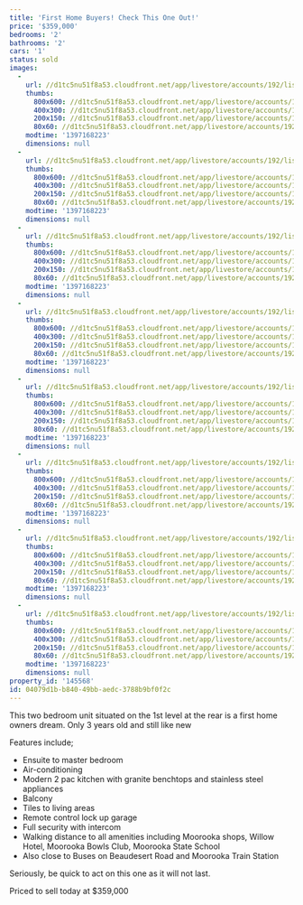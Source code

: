 ```yaml
---
title: 'First Home Buyers! Check This One Out!'
price: '$359,000'
bedrooms: '2'
bathrooms: '2'
cars: '1'
status: sold
images:
  -
    url: //d1tc5nu51f8a53.cloudfront.net/app/livestore/accounts/192/listings/98007/images/105651424-1_5327850245_20140411041109.jpg
    thumbs:
      800x600: //d1tc5nu51f8a53.cloudfront.net/app/livestore/accounts/192/listings/98007/images/105651424-1_5327850245_20140411041109_800x600.jpg
      400x300: //d1tc5nu51f8a53.cloudfront.net/app/livestore/accounts/192/listings/98007/images/105651424-1_5327850245_20140411041109_400x300.jpg
      200x150: //d1tc5nu51f8a53.cloudfront.net/app/livestore/accounts/192/listings/98007/images/105651424-1_5327850245_20140411041109_200x150.jpg
      80x60: //d1tc5nu51f8a53.cloudfront.net/app/livestore/accounts/192/listings/98007/images/105651424-1_5327850245_20140411041109_80x60.jpg
    modtime: '1397168223'
    dimensions: null
  -
    url: //d1tc5nu51f8a53.cloudfront.net/app/livestore/accounts/192/listings/98007/images/105651424-2_8373868005_20140411041113.jpg
    thumbs:
      800x600: //d1tc5nu51f8a53.cloudfront.net/app/livestore/accounts/192/listings/98007/images/105651424-2_8373868005_20140411041113_800x600.jpg
      400x300: //d1tc5nu51f8a53.cloudfront.net/app/livestore/accounts/192/listings/98007/images/105651424-2_8373868005_20140411041113_400x300.jpg
      200x150: //d1tc5nu51f8a53.cloudfront.net/app/livestore/accounts/192/listings/98007/images/105651424-2_8373868005_20140411041113_200x150.jpg
      80x60: //d1tc5nu51f8a53.cloudfront.net/app/livestore/accounts/192/listings/98007/images/105651424-2_8373868005_20140411041113_80x60.jpg
    modtime: '1397168223'
    dimensions: null
  -
    url: //d1tc5nu51f8a53.cloudfront.net/app/livestore/accounts/192/listings/98007/images/105651424-3_8625504072_20140411041113.jpg
    thumbs:
      800x600: //d1tc5nu51f8a53.cloudfront.net/app/livestore/accounts/192/listings/98007/images/105651424-3_8625504072_20140411041113_800x600.jpg
      400x300: //d1tc5nu51f8a53.cloudfront.net/app/livestore/accounts/192/listings/98007/images/105651424-3_8625504072_20140411041113_400x300.jpg
      200x150: //d1tc5nu51f8a53.cloudfront.net/app/livestore/accounts/192/listings/98007/images/105651424-3_8625504072_20140411041113_200x150.jpg
      80x60: //d1tc5nu51f8a53.cloudfront.net/app/livestore/accounts/192/listings/98007/images/105651424-3_8625504072_20140411041113_80x60.jpg
    modtime: '1397168223'
    dimensions: null
  -
    url: //d1tc5nu51f8a53.cloudfront.net/app/livestore/accounts/192/listings/98007/images/105651424-4_3184006014_20140411041113.jpg
    thumbs:
      800x600: //d1tc5nu51f8a53.cloudfront.net/app/livestore/accounts/192/listings/98007/images/105651424-4_3184006014_20140411041113_800x600.jpg
      400x300: //d1tc5nu51f8a53.cloudfront.net/app/livestore/accounts/192/listings/98007/images/105651424-4_3184006014_20140411041113_400x300.jpg
      200x150: //d1tc5nu51f8a53.cloudfront.net/app/livestore/accounts/192/listings/98007/images/105651424-4_3184006014_20140411041113_200x150.jpg
      80x60: //d1tc5nu51f8a53.cloudfront.net/app/livestore/accounts/192/listings/98007/images/105651424-4_3184006014_20140411041113_80x60.jpg
    modtime: '1397168223'
    dimensions: null
  -
    url: //d1tc5nu51f8a53.cloudfront.net/app/livestore/accounts/192/listings/98007/images/105651424-5_8670901871_20140411041113.jpg
    thumbs:
      800x600: //d1tc5nu51f8a53.cloudfront.net/app/livestore/accounts/192/listings/98007/images/105651424-5_8670901871_20140411041113_800x600.jpg
      400x300: //d1tc5nu51f8a53.cloudfront.net/app/livestore/accounts/192/listings/98007/images/105651424-5_8670901871_20140411041113_400x300.jpg
      200x150: //d1tc5nu51f8a53.cloudfront.net/app/livestore/accounts/192/listings/98007/images/105651424-5_8670901871_20140411041113_200x150.jpg
      80x60: //d1tc5nu51f8a53.cloudfront.net/app/livestore/accounts/192/listings/98007/images/105651424-5_8670901871_20140411041113_80x60.jpg
    modtime: '1397168223'
    dimensions: null
  -
    url: //d1tc5nu51f8a53.cloudfront.net/app/livestore/accounts/192/listings/98007/images/105651424-6_3253759057_20140411041114.jpg
    thumbs:
      800x600: //d1tc5nu51f8a53.cloudfront.net/app/livestore/accounts/192/listings/98007/images/105651424-6_3253759057_20140411041114_800x600.jpg
      400x300: //d1tc5nu51f8a53.cloudfront.net/app/livestore/accounts/192/listings/98007/images/105651424-6_3253759057_20140411041114_400x300.jpg
      200x150: //d1tc5nu51f8a53.cloudfront.net/app/livestore/accounts/192/listings/98007/images/105651424-6_3253759057_20140411041114_200x150.jpg
      80x60: //d1tc5nu51f8a53.cloudfront.net/app/livestore/accounts/192/listings/98007/images/105651424-6_3253759057_20140411041114_80x60.jpg
    modtime: '1397168223'
    dimensions: null
  -
    url: //d1tc5nu51f8a53.cloudfront.net/app/livestore/accounts/192/listings/98007/images/105651424-7_8076586696_20140411041117.jpg
    thumbs:
      800x600: //d1tc5nu51f8a53.cloudfront.net/app/livestore/accounts/192/listings/98007/images/105651424-7_8076586696_20140411041117_800x600.jpg
      400x300: //d1tc5nu51f8a53.cloudfront.net/app/livestore/accounts/192/listings/98007/images/105651424-7_8076586696_20140411041117_400x300.jpg
      200x150: //d1tc5nu51f8a53.cloudfront.net/app/livestore/accounts/192/listings/98007/images/105651424-7_8076586696_20140411041117_200x150.jpg
      80x60: //d1tc5nu51f8a53.cloudfront.net/app/livestore/accounts/192/listings/98007/images/105651424-7_8076586696_20140411041117_80x60.jpg
    modtime: '1397168223'
    dimensions: null
  -
    url: //d1tc5nu51f8a53.cloudfront.net/app/livestore/accounts/192/listings/98007/images/105651424-8_5886509791_20140411041117.jpg
    thumbs:
      800x600: //d1tc5nu51f8a53.cloudfront.net/app/livestore/accounts/192/listings/98007/images/105651424-8_5886509791_20140411041117_800x600.jpg
      400x300: //d1tc5nu51f8a53.cloudfront.net/app/livestore/accounts/192/listings/98007/images/105651424-8_5886509791_20140411041117_400x300.jpg
      200x150: //d1tc5nu51f8a53.cloudfront.net/app/livestore/accounts/192/listings/98007/images/105651424-8_5886509791_20140411041117_200x150.jpg
      80x60: //d1tc5nu51f8a53.cloudfront.net/app/livestore/accounts/192/listings/98007/images/105651424-8_5886509791_20140411041117_80x60.jpg
    modtime: '1397168223'
    dimensions: null
property_id: '145568'
id: 04079d1b-b840-49bb-aedc-3788b9bf0f2c
---
```

This two bedroom unit situated on the 1st level at the rear is a first home owners dream. Only 3 years old and still like new

Features include;
*  Ensuite to master bedroom
*  Air-conditioning
*  Modern 2 pac kitchen with granite benchtops and stainless steel appliances
*  Balcony
*  Tiles to living areas
*  Remote control lock up garage
*  Full security with intercom
*  Walking distance to all amenities including Moorooka shops, Willow Hotel, Moorooka Bowls Club, Moorooka State School
*  Also close to Buses on Beaudesert Road and Moorooka Train Station

Seriously, be quick to act on this one as it will not last.

Priced to sell today at $359,000